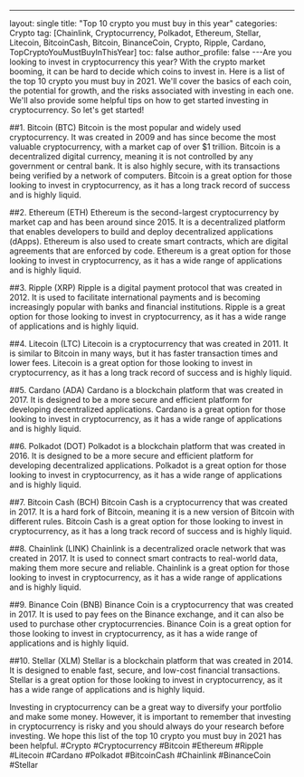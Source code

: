 ---
layout: single
title:  "Top 10 crypto you must buy in this year"
categories: Crypto
tag: [Chainlink, Cryptocurrency, Polkadot, Ethereum, Stellar, Litecoin, BitcoinCash, Bitcoin, BinanceCoin, Crypto, Ripple, Cardano, TopCryptoYouMustBuyInThisYear]
toc: false
author_profile: false
---Are you looking to invest in cryptocurrency this year? With the crypto market booming, it can be hard to decide which coins to invest in. Here is a list of the top 10 crypto you must buy in 2021. We'll cover the basics of each coin, the potential for growth, and the risks associated with investing in each one. We'll also provide some helpful tips on how to get started investing in cryptocurrency. So let's get started! 

##1. Bitcoin (BTC)
Bitcoin is the most popular and widely used cryptocurrency. It was created in 2009 and has since become the most valuable cryptocurrency, with a market cap of over $1 trillion. Bitcoin is a decentralized digital currency, meaning it is not controlled by any government or central bank. It is also highly secure, with its transactions being verified by a network of computers. Bitcoin is a great option for those looking to invest in cryptocurrency, as it has a long track record of success and is highly liquid.

##2. Ethereum (ETH)
Ethereum is the second-largest cryptocurrency by market cap and has been around since 2015. It is a decentralized platform that enables developers to build and deploy decentralized applications (dApps). Ethereum is also used to create smart contracts, which are digital agreements that are enforced by code. Ethereum is a great option for those looking to invest in cryptocurrency, as it has a wide range of applications and is highly liquid.

##3. Ripple (XRP)
Ripple is a digital payment protocol that was created in 2012. It is used to facilitate international payments and is becoming increasingly popular with banks and financial institutions. Ripple is a great option for those looking to invest in cryptocurrency, as it has a wide range of applications and is highly liquid.

##4. Litecoin (LTC)
Litecoin is a cryptocurrency that was created in 2011. It is similar to Bitcoin in many ways, but it has faster transaction times and lower fees. Litecoin is a great option for those looking to invest in cryptocurrency, as it has a long track record of success and is highly liquid.

##5. Cardano (ADA)
Cardano is a blockchain platform that was created in 2017. It is designed to be a more secure and efficient platform for developing decentralized applications. Cardano is a great option for those looking to invest in cryptocurrency, as it has a wide range of applications and is highly liquid.

##6. Polkadot (DOT)
Polkadot is a blockchain platform that was created in 2016. It is designed to be a more secure and efficient platform for developing decentralized applications. Polkadot is a great option for those looking to invest in cryptocurrency, as it has a wide range of applications and is highly liquid.

##7. Bitcoin Cash (BCH)
Bitcoin Cash is a cryptocurrency that was created in 2017. It is a hard fork of Bitcoin, meaning it is a new version of Bitcoin with different rules. Bitcoin Cash is a great option for those looking to invest in cryptocurrency, as it has a long track record of success and is highly liquid.

##8. Chainlink (LINK)
Chainlink is a decentralized oracle network that was created in 2017. It is used to connect smart contracts to real-world data, making them more secure and reliable. Chainlink is a great option for those looking to invest in cryptocurrency, as it has a wide range of applications and is highly liquid.

##9. Binance Coin (BNB)
Binance Coin is a cryptocurrency that was created in 2017. It is used to pay fees on the Binance exchange, and it can also be used to purchase other cryptocurrencies. Binance Coin is a great option for those looking to invest in cryptocurrency, as it has a wide range of applications and is highly liquid.

##10. Stellar (XLM)
Stellar is a blockchain platform that was created in 2014. It is designed to enable fast, secure, and low-cost financial transactions. Stellar is a great option for those looking to invest in cryptocurrency, as it has a wide range of applications and is highly liquid.

Investing in cryptocurrency can be a great way to diversify your portfolio and make some money. However, it is important to remember that investing in cryptocurrency is risky and you should always do your research before investing. We hope this list of the top 10 crypto you must buy in 2021 has been helpful. #Crypto #Cryptocurrency #Bitcoin #Ethereum #Ripple #Litecoin #Cardano #Polkadot #BitcoinCash #Chainlink #BinanceCoin #Stellar